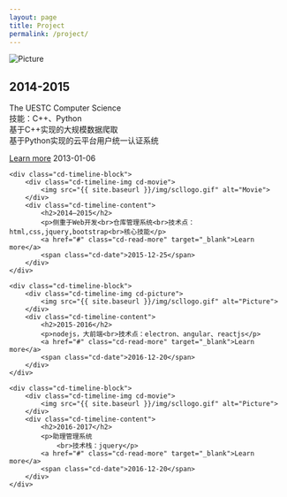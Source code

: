 ```yaml
---
layout: page
title: Project
permalink: /project/
---
```

<section id="cd-timeline" class="cd-container">
    <div class="cd-timeline-block">
        <div class="cd-timeline-img cd-picture">
            <img src="{{ site.baseurl }}/img/scllogo.gif" alt="Picture">
        </div>
        <div class="cd-timeline-content">
            <h2>2014-2015</h2>
            <p>The UESTC Computer Science <br>技能：C++、Python<br>基于C++实现的大规模数据爬取<br>基于Python实现的云平台用户统一认证系统 </p>
            <a href="#" class="cd-read-more" target="_blank">Learn more</a>
            <span class="cd-date">2013-01-06</span>
        </div>
    </div>

    <div class="cd-timeline-block">
        <div class="cd-timeline-img cd-movie">
            <img src="{{ site.baseurl }}/img/scllogo.gif" alt="Movie">
        </div>
        <div class="cd-timeline-content">
            <h2>2014—2015</h2>
            <p>侧重于Web开发<br>仓库管理系统<br>技术点：html,css,jquery,bootstrap<br>核心技能</p>
            <a href="#" class="cd-read-more" target="_blank">Learn more</a>
            <span class="cd-date">2015-12-25</span>
        </div>
    </div>

    <div class="cd-timeline-block">
        <div class="cd-timeline-img cd-picture">
            <img src="{{ site.baseurl }}/img/scllogo.gif" alt="Picture">
        </div>
        <div class="cd-timeline-content">
            <h2>2015-2016</h2>
            <p>nodejs，大前端<br>技术点：electron、angular、reactjs</p>
            <a href="#" class="cd-read-more" target="_blank">Learn more</a>
            <span class="cd-date">2016-12-20</span>
        </div>
    </div>

    <div class="cd-timeline-block">
        <div class="cd-timeline-img cd-movie">
            <img src="{{ site.baseurl }}/img/scllogo.gif" alt="Picture">
        </div>
        <div class="cd-timeline-content">
            <h2>2016-2017</h2>
            <p>助理管理系统
                <br>技术栈：jquery</p>
            <a href="#" class="cd-read-more" target="_blank">Learn more</a>
            <span class="cd-date">2016-12-20</span>
        </div>
    </div>
</section>
